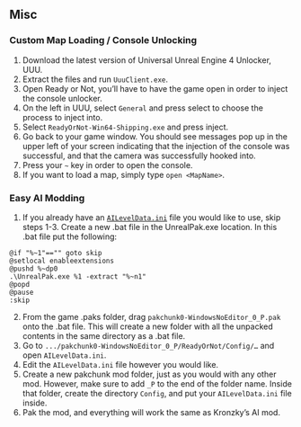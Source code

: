 ## Misc

### Custom Map Loading / Console Unlocking  
1. Download the latest version of Universal Unreal Engine 4 Unlocker, UUU.
2. Extract the files and run `UuuClient.exe`.
3. Open Ready or Not, you’ll have to have the game open in order to inject the console unlocker. 
4. On the left in UUU, select `General` and press select to choose the process to inject into. 
5. Select `ReadyOrNot-Win64-Shipping.exe` and press inject. 
6. Go back to your game window. You should see messages pop up in the upper left of your screen indicating that the injection of the console was successful, and that the camera was successfully hooked into.
7. Press your `~` key in order to open the console. 
8. If you want to load a map, simply type `open <MapName>`.

### Easy AI Modding  
1. If you already have an <a href="downloads/AILevelData.ini" download>`AILevelData.ini`</a> file you would like to use, skip steps 1-3. Create a new .bat file in the UnrealPak.exe location. In this .bat file put the following:
```batch
@if "%~1"=="" goto skip
@setlocal enableextensions
@pushd %~dp0
.\UnrealPak.exe %1 -extract "%~n1"
@popd
@pause
:skip
```
2. From the game .paks folder, drag `pakchunk0-WindowsNoEditor_0_P.pak` onto the .bat file. This will create a new folder with all the unpacked contents in the same directory as a .bat file.
3. Go to `.../pakchunk0-WindowsNoEditor_0_P/ReadyOrNot/Config/…` and open `AILevelData.ini`.
4. Edit the `AILevelData.ini` file however you would like.
5. Create a new pakchunk mod folder, just as you would with any other mod. However, make sure to add `_P` to the end of the folder name. Inside that folder, create the directory `Config`, and put your `AILevelData.ini` file inside. 
6. Pak the mod, and everything will work the same as Kronzky’s AI mod.
